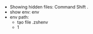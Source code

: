 -   Showing hidden files: Command Shift .
-   show env: env
-   env path:
    -   tạo file .zshenv
    -   1
